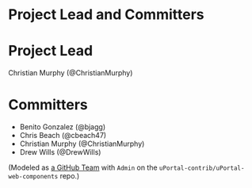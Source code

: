 # Project Lead and Committers

# Project Lead

Christian Murphy (@ChristianMurphy)

# Committers

* Benito Gonzalez (@bjagg)
* Chris Beach (@cbeach47)
* Christian Murphy (@ChristianMurphy)
* Drew Wills (@DrewWills)

(Modeled as [a GitHub Team][uportal-web-components-committers] with `Admin` on the `uPortal-contrib/uPortal-web-components` repo.)

[uportal-web-components-committers]: https://github.com/orgs/uPortal-contrib/teams/uportal-web-components-committers
